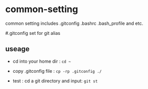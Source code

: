 # common-setting
common setting includes .gitconfig .bashrc .bash_profile and etc.

#.gitconfig
set for git alias

## useage

* cd into your home dir :
`cd ~`

* copy .gitconfig file :
`cp -rp .gitconfig ./`

* test :
cd a git directory and input: `git st`

